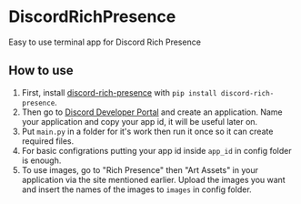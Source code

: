 # DiscordRichPresence
Easy to use terminal app for Discord Rich Presence

## How to use
1. First, install [discord-rich-presence](https://github.com/TenType/discord-rich-presence) with `pip install discord-rich-presence`.
2. Then go to [Discord Developer Portal](https://discord.com/developers) and create an application. Name your application and copy your app id, it will be useful later on.
3. Put `main.py` in a folder for it's work then run it once so it can create required files.
4. For basic configrations putting your app id inside `app_id` in config folder is enough.
5. To use images, go to "Rich Presence" then "Art Assets" in your application via the site mentioned earlier. Upload the images you want and insert the names of the images to `images` in config folder.
